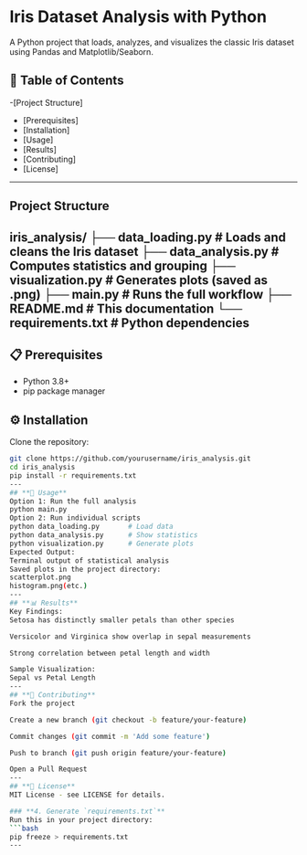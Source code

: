 # Iris Dataset Analysis with Python
A Python project that loads, analyzes, and visualizes the classic Iris dataset using Pandas and Matplotlib/Seaborn.

## 📌 Table of Contents
-[Project Structure]
- [Prerequisites]
- [Installation]
- [Usage]
- [Results]
- [Contributing]
- [License]

---
##  Project Structure
iris_analysis/
├── data_loading.py # Loads and cleans the Iris dataset
├── data_analysis.py # Computes statistics and grouping
├── visualization.py # Generates plots (saved as .png)
├── main.py # Runs the full workflow
├── README.md # This documentation
└── requirements.txt # Python dependencies
---
## 📋 Prerequisites
- Python 3.8+
- pip package manager

 ## ⚙️ Installation
 Clone the repository:
   ```bash
   git clone https://github.com/yourusername/iris_analysis.git
   cd iris_analysis
   pip install -r requirements.txt
---
## **🚀 Usage**
Option 1: Run the full analysis
python main.py
Option 2: Run individual scripts
python data_loading.py       # Load data
python data_analysis.py      # Show statistics
python visualization.py      # Generate plots
Expected Output:
Terminal output of statistical analysis
Saved plots in the project directory:
scatterplot.png
histogram.png(etc.)
---
## **📊 Results**
Key Findings:
Setosa has distinctly smaller petals than other species

Versicolor and Virginica show overlap in sepal measurements

Strong correlation between petal length and width

Sample Visualization:
Sepal vs Petal Length
---
## **🤝 Contributing**
Fork the project

Create a new branch (git checkout -b feature/your-feature)

Commit changes (git commit -m 'Add some feature')

Push to branch (git push origin feature/your-feature)

Open a Pull Request
---
## **📜 License**
MIT License - see LICENSE for details.

### **4. Generate `requirements.txt`**
Run this in your project directory:
```bash
pip freeze > requirements.txt
---
